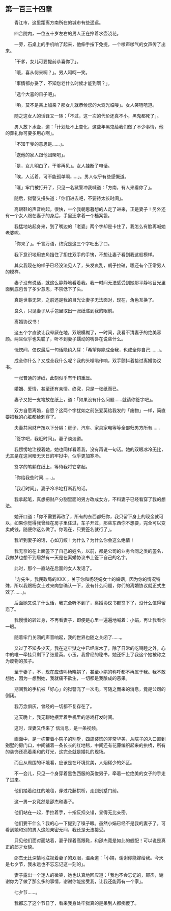 ## 第一百三十四章

　　青江市，这里距离方南所在的城市有些遥远。

　　四合院内，一位五十岁左右的男人正在拎着水壶浇花。

　　一旁，石桌上的手机响了起来，他伸手按下免提，一个嗲声嗲气的女声传了出来。

　　「干爹，女儿可要提前恭喜你了」。

　　「哦，喜从何来啊？」。男人呵呵一笑。

　　「事情都办妥了，不知您老什么时候才能到啊？」。

　　「选个大喜的日子吧」。

　　「哟，莫不是亲上加亲？那女儿就恭候您的大驾光临喽」。女人笑嘻嘻道。

　　随之这女人的话锋又一转：「不过，这一次的代价还真不小，黑鬼都死了」。

　　男人放下水壶，道：「计划赶不上变化，这些年黑鬼给我们做了不少事情，他的葬礼你可要多用心啊」。

　　「不知干爹的意思是……」。

　　「送他的家人跟他团聚吧」。

　　「是，女儿明白了，干爹再见」。女人挂断了电话。

　　「唉，人活着，可不能孤单啊……」。男人似乎有些感慨道。

　　「哐」牢门被打开了，只见一名狱警冲我喊道：「方南，有人来看你了」。

　　随后，狱警又扭头道：「你们进去吧，不要待太长时间」。

　　高跟鞋的声音响起，很快，一个我朝思暮想的人走了进来，正是妻子！另外还有一个女人跟在妻子的身后，手里还拿着一个档案袋。

　　我猛地站起身来，到了嘴边的「老婆」两个字却是卡住了，我怎么有脸再喊她老婆呢。

　　「你来了」。千言万语，终究是这三个字吐出了口。

　　我下意识地用衣角挡住了扣住双手的手铐，不想让妻子看到我这般模样。

　　其实我现在的样子已经没法见人了，头发疯乱，胡子拉碴，哪还有个正常男人的模样。

　　妻子没有说话，就这么静静地看着我。我一时间无法感受到她那平静地目光里面到底包含了多少意思，不禁低下了头。

　　真是世事无常，之前还是我的目光让妻子无法面对，现在，角色互换了。

　　良久，只见妻子从手包里取出一张纸递到我的眼前。

　　离婚协议书！

　　这五个字直欲让我晕厥在地，双眼模糊了，一时间，我看不清妻子的绝美容颜。两耳似乎也失聪了，听不到妻子蠕动的嘴唇在说些什么。

　　恍惚间，仅仅最后一句话隐约入耳：「希望你能成全我，也成全你自己……」。

　　成全你什么？又成全我什么呢？我的头嗡嗡作响，双手颤抖着接过离婚协议书。

　　一张普通的薄纸，此刻似乎有千钧重压。

　　婚姻、爱情，甚至还有亲情。终究，只是一张纸而已。

　　妻子又把一支笔放在纸上，道：「如果没有什么问题……就请你签字吧」。

　　双方自愿离婚，自愿？这两个字犹如之前张爱英给我发的「废物」一样，简直要把我的心脏都给刺穿了。

　　夫妻共同财产按以下分隔：房子、汽车、家具家电等等全部归男方所有……

　　「签字吧，我赶时间」。妻子淡淡道。

　　我愣愣地注视着她，她也同样看着我，没有再说一句话。她的双眼冰冷无比，尤其是在这间暗无天日的牢狱中，似乎更加寒冷。

　　签字的笔躺在纸上，等待我将它拿起。

　　「你给我些时间……」。

　　「我赶时间」。妻子冷冷地打断我的话。

　　我拿起笔，真想把财产分割里面的男方改成女方，不料妻子已经看穿了我的想法。

　　她开口道：「你不需要再改了，所有的东西都归你，我只留下身上的现金就可以，如果你觉得我曾经在房子里住过，车子开过，那些东西你不想要，完全可以变卖成钱，随便你这么做了。你现在，只要签名就行了」。

　　我听到妻子的话，心如刀绞！为什么？为什么你会这么绝情！

　　我无奈的在上面签下了自己的姓名，以前，都是公司的业务合同之类的签名，我做梦也想不到居然有一天是在离婚协议书上签下自己的名字。

　　此时，那个一直站在后面的女人发话了。

　　「方先生，我民政局的XXX ，关于你和杨晓娟女士的婚姻，因为你的情况特殊，所以我跟杨女士过来向您确认一下，没有什么问题，你们的离婚协议就正式生效了……」。

　　后面她又说了什么话，我完全听不到了，离婚协议书都签下了，没什么值得留恋了。

　　我慢慢的转过身，不再看妻子，即便是心里一遍遍地喊着：小娟，再让我看你一眼。

　　随着牢门关闭的声音响起，我的世界也随之关闭了……。

　　又过了不知多少天，我在这牢狱之中已经麻木了，除了日常的吃喝睡之外，心中的唯一牵挂只剩下了张爱英。小玉，我曾经的秘书，她还怀上了我这个她被称之为废物的孩子。

　　至于妻子，不，现在应该叫杨晓娟了，甚至小娟的称呼都不再属于我。我不敢想她，因为一想到她，我就痛不欲生，一切都是我酿成的恶果。

　　期间我的手机被「好心」的狱警充了一次电，可随之而来的消息，竟是公司的倒闭。

　　我万念俱灰，曾经的一切都不复存在了。

　　这天晚上，我无聊地摆弄着手机里的游戏打发时间。

　　这时，淫妻又传来了 信消息，是一条视频。

　　画面中，是一栋带着小院子的别墅，四周装饰的非常华美，从院子的入口直到别墅的房门口，中间铺着一条长长的红地毯，中间还有花藤编织起来的拱桥，所有的装饰还亮着柔和的灯光，这完全就是婚礼的现场。

　　而且从周围的环境看，应该是在环境优美，人烟稀少的郊区。

　　不一会儿，只见一个身穿着黑色西服的英俊男子，牵着一位绝美的女子的手走了进来。

　　他们踏着红红的地毯，穿过花藤拱桥，走到别墅门前。

　　这一男一女竟然是邵杰和妻子。

　　他们站在一起，手拉着手，十指反扣交错，显得无比亲密。

　　他们要干什么？我的心一下提到了嗓子眼。虽然小娟已经不是我的妻子了，可看到她和别的男人这般亲密无间，我还是无法接受。

　　只见他们面对面站着，妻子踩着高跟鞋，和邵杰竟是如此的般配！可以说是真正的郎才女貌。

　　邵杰无比深情地注视着妻子的双眼，温柔道：「小娟，谢谢你能嫁给我。今天是七夕节，我永远也不忘忘记这一刻的」。

　　妻子露出一个迷人的微笑，她也认真地回应道：「我也不会忘记的，邵杰，谢谢你为了做了那么多的事情，谢谢你能接受我，让我还能再有一个家」。

　　七夕节……。

　　我都忘了这个节日了，看来我身处牢狱真的是呆到人都痴傻了。

